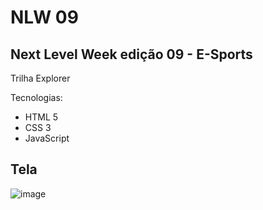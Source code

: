 # NLW 09

## Next Level Week edição 09 - E-Sports
Trilha Explorer

Tecnologias:

- HTML 5
- CSS 3
- JavaScript

## Tela

![image](https://user-images.githubusercontent.com/66702430/190518484-f38022f9-fa08-46bd-8036-15b90f04eb40.png)
